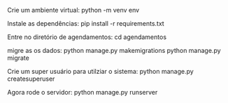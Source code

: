 Crie um ambiente virtual:
python -m venv env

Instale as dependências:
pip install -r requirements.txt

Entre no diretório de agendamentos:
cd agendamentos

migre as os dados:
python manage.py makemigrations
python manage.py migrate

Crie um super usuário para utilziar o sistema:
python manage.py createsuperuser

Agora rode o servidor:
python manage.py runserver
